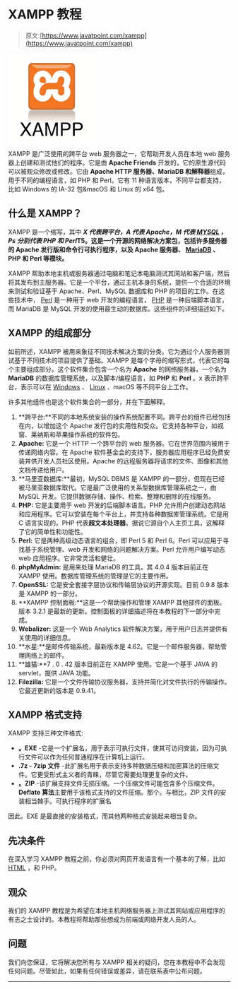 # XAMPP 教程

> 原文:[https://www.javatpoint.com/xampp](https://www.javatpoint.com/xampp)

![XAMPP Tutorial](img/bc0e8c9a8cf328125e51952fe74cb74a.png)

XAMPP 是广泛使用的跨平台 web 服务器之一，它帮助开发人员在本地 web 服务器上创建和测试他们的程序。它是由 **Apache Friends** 开发的，它的原生源代码可以被观众修改或修改。它由 **Apache HTTP 服务器、MariaDB 和解释器**组成，用于不同的编程语言，如 PHP 和 Perl。它有 11 种语言版本，不同平台都支持，比如 Windows 的 IA-32 包&macOS 和 Linux 的 x64 包。

## 什么是 XAMPP？

XAMPP 是一个缩写，其中 ***X 代表跨平台，A 代表 Apache，M 代表 [MYSQL](https://www.javatpoint.com/mysql-tutorial) ，Ps 分别代表 PHP 和 Perl*T5。这是一个开源的网络解决方案包，包括许多服务器的 Apache 发行版和命令行可执行程序，以及 Apache 服务器、 [MariaDB](https://www.javatpoint.com/mariadb-tutorial) 、PHP 和 Perl 等模块。**

XAMPP 帮助本地主机或服务器通过电脑和笔记本电脑测试其网站和客户端，然后将其发布到主服务器。它是一个平台，通过主机本身的系统，提供一个合适的环境来测试和验证基于 Apache、Perl、MySQL 数据库和 PHP 的项目的工作。在这些技术中， [Perl](https://www.javatpoint.com/perl-tutorial) 是一种用于 web 开发的编程语言， [PHP](https://www.javatpoint.com/php-tutorial) 是一种后端脚本语言，而 MariaDB 是 MySQL 开发的使用最生动的数据库。这些组件的详细描述如下。

## XAMPP 的组成部分

如前所述，XAMPP 被用来象征不同技术解决方案的分类。它为通过个人服务器测试基于不同技术的项目提供了基础。XAMPP 是每个字母的缩写形式，代表它的每个主要组成部分。这个软件集合包含一个名为 **Apache** 的网络服务器，一个名为 **MariaDB** 的数据库管理系统，以及脚本/编程语言，如 **PHP** 和 **Perl** 。x 表示跨平台，表示可以在 [Windows](https://www.javatpoint.com/windows) 、 [Linux](https://www.javatpoint.com/linux-tutorial) 、macOS 等不同平台上工作。

许多其他组件也是这个软件集合的一部分，并在下面解释。

1.  **跨平台:**不同的本地系统安装的操作系统配置不同。跨平台的组件已经包括在内，以增加这个 Apache 发行包的实用性和受众。它支持各种平台，如视窗、莱纳斯和苹果操作系统的软件包。
2.  **Apache:** 它是一个 HTTP 一个跨平台的 web 服务器。它在世界范围内被用于传递网络内容。在 Apache 软件基金会的支持下，服务器应用程序已经免费安装并供开发人员社区使用。Apache 的远程服务器将请求的文件、图像和其他文档传递给用户。
3.  **马里亚数据库:**最初，MySQL DBMS 是 XAMPP 的一部分，但现在已经被马里亚数据库取代。它是最广泛使用的关系型数据库管理系统之一，由 MySQL 开发。它提供数据存储、操作、检索、整理和删除的在线服务。
4.  **PHP:** 它是主要用于 web 开发的后端脚本语言。PHP 允许用户创建动态网站和应用程序。它可以安装在每个平台上，并支持各种数据库管理系统。它是用 C 语言实现的。PHP 代表**超文本处理器**。据说它源自个人主页工具，这解释了它的简单性和功能性。
5.  **Perl:** 它是两种高级动态语言的组合，即 Perl 5 和 Perl 6。Perl 可以应用于寻找基于系统管理、web 开发和网络的问题解决方案。Perl 允许用户编写动态 web 应用程序。它非常灵活和健壮。
6.  **phpMyAdmin:** 是用来处理 MariaDB 的工具。其 4.0.4 版本目前正在 XAMPP 使用。数据库管理系统的管理是它的主要作用。
7.  **OpenSSL:** 它是安全套接字层协议和传输层协议的开源实现。目前 0.9.8 版本是 XAMPP 的一部分。
8.  **XAMPP 控制面板:**这是一个帮助操作和管理 XAMPP 其他部件的面板。版本 3.2.1 是最新的更新。控制面板的详细描述将在本教程的下一部分中完成。
9.  **Webalizer:** 这是一个 Web Analytics 软件解决方案，用于用户日志并提供有关使用的详细信息。
10.  **水星:**是邮件传输系统，最新版本是 4.62。它是一个邮件服务器，帮助管理网络上的邮件。
11.  **雄猫:**7 . 0 . 42 版本目前正在 XAMPP 使用。它是一个基于 JAVA 的 servlet，提供 JAVA 功能。
12.  **Filezilla:** 它是一个文件传输协议服务器，支持并简化对文件执行的传输操作。它最近更新的版本是 0.9.41。

## XAMPP 格式支持

XAMPP 支持三种文件格式:

*   **。EXE** -它是一个扩展名，用于表示可执行文件，使其可访问安装，因为可执行文件可以作为任何普通程序在计算机上运行。
*   **.7z - 7zip 文件** -此扩展名用于表示支持多种数据压缩和加密算法的压缩文件。它更受形式主义者的青睐，尽管它需要处理更复杂的文件。
*   **。ZIP** -该扩展支持文件无损压缩。一个压缩文件可能包含多个压缩文件。 **Deflate 算法**主要用于该格式支持的文件压缩。那个。与相比，ZIP 文件的安装相当棘手。可执行程序的扩展名

因此。EXE 是最直接的安装格式，而其他两种格式安装起来相当复杂。

## 先决条件

在深入学习 XAMPP 教程之前，你必须对网页开发语言有一个基本的了解，比如 [HTML](https://www.javatpoint.com/html-tutorial) ，和 PHP。

## 观众

我们的 XAMPP 教程是为希望在本地主机网络服务器上测试其网站或应用程序的有志之士设计的。本教程将帮助那些想成为前端或网络开发人员的人。

## 问题

我们向您保证，它将解决您所有与 XAMPP 相关的疑问，您在本教程中不会发现任何问题。尽管如此，如果有任何错误或差异，请在联系表中公布问题。

* * *